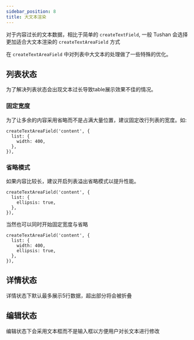 ```yaml
---
sidebar_position: 8
title: 大文本渲染
---
```


对于内容过长的文本数据，相比于简单的 `createTextField`, 一般 Tushan 会选择更加适合大文本渲染的 `createTextAreaField` 方式

在 `createTextAreaField` 中对列表中大文本的处理做了一些特殊的优化。

## 列表状态

为了解决列表状态会出现文本过长导致table展示效果不佳的情况。

### 固定宽度

为了让多余的内容采用省略而不是占满大量位置，建议固定改行列表的宽度。如:

```tsx
createTextAreaField('content', {
  list: {
    width: 400,
  },
}),
```

### 省略模式

如果内容比较长，建议开启列表溢出省略模式以提升性能。

```tsx
createTextAreaField('content', {
  list: {
    ellipsis: true,
  },
}),
```

当然也可以同时开始固定宽度与省略

```tsx
createTextAreaField('content', {
  list: {
    width: 400,
    ellipsis: true,
  },
}),
```


## 详情状态

详情状态下默认最多展示5行数据，超出部分将会被折叠

## 编辑状态

编辑状态下会采用文本框而不是输入框以方便用户对长文本进行修改
